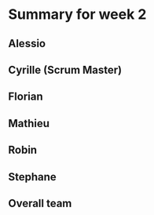 # Summary for week 2

## Alessio

## Cyrille (Scrum Master)

## Florian 

## Mathieu

## Robin

## Stephane

## Overall team

